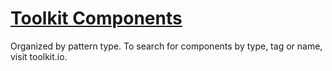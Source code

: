 [Toolkit Components](http://sellside.github.com/toolkit/components)
==================

Organized by pattern type. To search for components by type, tag or name, visit toolkit.io.

